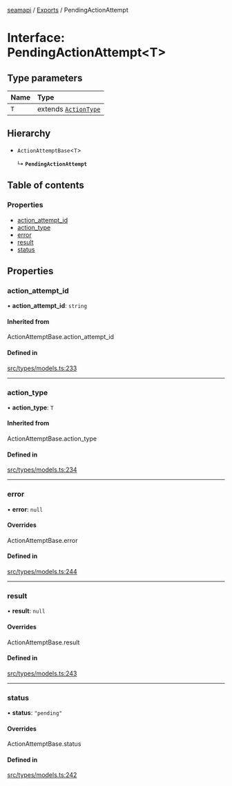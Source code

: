 [seamapi](../README.md) / [Exports](../modules.md) / PendingActionAttempt

# Interface: PendingActionAttempt<T\>

## Type parameters

| Name | Type |
| :------ | :------ |
| `T` | extends [`ActionType`](../modules.md#actiontype) |

## Hierarchy

- `ActionAttemptBase`<`T`\>

  ↳ **`PendingActionAttempt`**

## Table of contents

### Properties

- [action\_attempt\_id](PendingActionAttempt.md#action_attempt_id)
- [action\_type](PendingActionAttempt.md#action_type)
- [error](PendingActionAttempt.md#error)
- [result](PendingActionAttempt.md#result)
- [status](PendingActionAttempt.md#status)

## Properties

### action\_attempt\_id

• **action\_attempt\_id**: `string`

#### Inherited from

ActionAttemptBase.action\_attempt\_id

#### Defined in

[src/types/models.ts:233](https://github.com/seamapi/javascript/blob/main/src/types/models.ts#L233)

___

### action\_type

• **action\_type**: `T`

#### Inherited from

ActionAttemptBase.action\_type

#### Defined in

[src/types/models.ts:234](https://github.com/seamapi/javascript/blob/main/src/types/models.ts#L234)

___

### error

• **error**: ``null``

#### Overrides

ActionAttemptBase.error

#### Defined in

[src/types/models.ts:244](https://github.com/seamapi/javascript/blob/main/src/types/models.ts#L244)

___

### result

• **result**: ``null``

#### Overrides

ActionAttemptBase.result

#### Defined in

[src/types/models.ts:243](https://github.com/seamapi/javascript/blob/main/src/types/models.ts#L243)

___

### status

• **status**: ``"pending"``

#### Overrides

ActionAttemptBase.status

#### Defined in

[src/types/models.ts:242](https://github.com/seamapi/javascript/blob/main/src/types/models.ts#L242)
